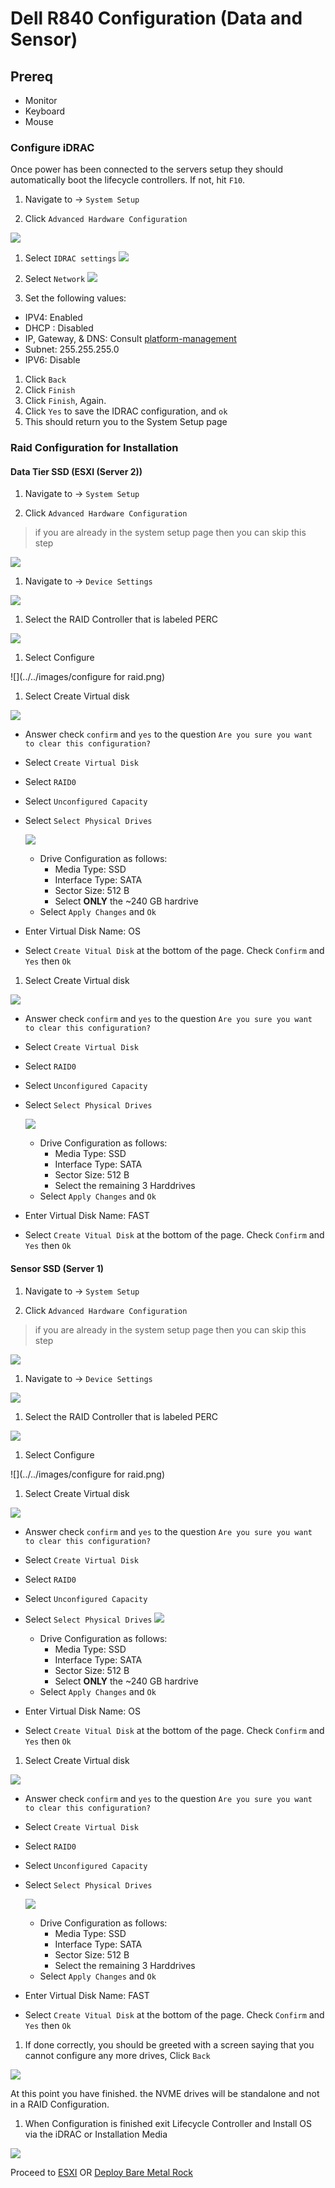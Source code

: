 # Dell R840 Configuration (Data and Sensor)

## Prereq
- Monitor
- Keyboard
- Mouse

### Configure iDRAC

Once power has been connected to the servers setup they should automatically boot the lifecycle controllers. If not, hit `F10`.


1. Navigate to -> `System Setup`

1. Click `Advanced Hardware Configuration`

  ![](../../images/lifecyclecontroller.png)

1. Select `IDRAC settings`
  ![](../../images/IMG_20190105_101747.jpg)

1. Select `Network`
  ![](../../images/IMG_20190105_101906.jpg)

1. Set the following values:
  - IPV4: Enabled
  - DHCP : Disabled
  - IP, Gateway, & DNS: Consult [platform-management](../platform-management.md)
  - Subnet: 255.255.255.0
  - IPV6: Disable

1. Click `Back`
1. Click `Finish`
1. Click `Finish`, Again.
1. Click `Yes` to save the IDRAC configuration, and `ok`
1. This should return you to the System Setup page

### Raid Configuration for Installation

#### Data Tier SSD (ESXI (Server 2))
1. Navigate to -> `System Setup`

1. Click `Advanced Hardware Configuration`
> if you are already in the system setup page then you can skip this step

  ![](../../images/lifecyclecontroller.png)

1. Navigate to -> `Device Settings`

  ![](../../images/IMG_20190105_093432.jpg)

1. Select the RAID Controller that is labeled PERC

  ![](../../images/IMG_20190105_093446.jpg)

1. Select Configure

  ![](../../images/configure for raid.png)

1. Select Create Virtual disk

  ![](../../images/IMG_20190105_093919.jpg)


  - Answer check `confirm` and `yes` to the question `Are you sure you want to clear this configuration?`

  - Select `Create Virtual Disk`

  - Select `RAID0`

  - Select `Unconfigured Capacity`

  - Select `Select Physical Drives`

    ![](../../images/IMG_20190105_094155.jpg)

    - Drive Configuration as follows:
      - Media Type: SSD
      - Interface Type: SATA
      - Sector Size: 512 B
      - Select **ONLY** the ~240 GB hardrive
    - Select `Apply Changes` and `Ok`
  - Enter Virtual Disk Name: OS
  - Select `Create Vitual Disk` at the bottom of the page. Check `Confirm` and `Yes` then `Ok`

1. Select Create Virtual disk

  ![](../../images/IMG_20190105_093919.jpg)


  - Answer check `confirm` and `yes` to the question `Are you sure you want to clear this configuration?`

  - Select `Create Virtual Disk`

  - Select `RAID0`

  - Select `Unconfigured Capacity`

  - Select `Select Physical Drives`

    ![](../../images/IMG_20190105_094155.jpg)

    - Drive Configuration as follows:
      - Media Type: SSD
      - Interface Type: SATA
      - Sector Size: 512 B
      - Select the remaining 3 Harddrives
    - Select `Apply Changes` and `Ok`
  - Enter Virtual Disk Name: FAST
  - Select `Create Vitual Disk` at the bottom of the page. Check `Confirm` and `Yes` then `Ok`


#### Sensor SSD (Server 1)
1. Navigate to -> `System Setup`

1. Click `Advanced Hardware Configuration`
> if you are already in the system setup page then you can skip this step

  ![](../../images/lifecyclecontroller.png)

1. Navigate to -> `Device Settings`

  ![](../../images/IMG_20190105_093432.jpg)

1. Select the RAID Controller that is labeled PERC

  ![](../../images/IMG_20190105_093446.jpg)

1. Select Configure

  ![](../../images/configure for raid.png)

1. Select Create Virtual disk

  ![](../../images/IMG_20190105_093919.jpg)

  - Answer check `confirm` and `yes` to the question `Are you sure you want to clear this configuration?`

  - Select `Create Virtual Disk`

  - Select `RAID0`

  - Select `Unconfigured Capacity`

  - Select `Select Physical Drives`
    ![](../../images/IMG_20190105_094155.jpg)

    - Drive Configuration as follows:
      - Media Type: SSD
      - Interface Type: SATA
      - Sector Size: 512 B
      - Select **ONLY** the ~240 GB hardrive
    - Select `Apply Changes` and `Ok`
  - Enter Virtual Disk Name: OS
  - Select `Create Vitual Disk` at the bottom of the page. Check `Confirm` and `Yes` then `Ok`

1. Select Create Virtual disk

  ![](../../images/IMG_20190105_093919.jpg)

  - Answer check `confirm` and `yes` to the question `Are you sure you want to clear this configuration?`

  - Select `Create Virtual Disk`

  - Select `RAID0`

  - Select `Unconfigured Capacity`

  - Select `Select Physical Drives`

    ![](../../images/IMG_20190105_094155.jpg)

    - Drive Configuration as follows:
      - Media Type: SSD
      - Interface Type: SATA
      - Sector Size: 512 B
      - Select the remaining 3 Harddrives
    - Select `Apply Changes` and `Ok`
  - Enter Virtual Disk Name: FAST
  - Select `Create Vitual Disk` at the bottom of the page. Check `Confirm` and `Yes` then `Ok`


1. If done correctly, you should be greeted with a screen saying that you cannot configure any more drives, Click `Back`

  ![](../../images/IMG_20190105_095721.jpg)

At this point you have finished. the NVME drives will be standalone and not in a RAID Configuration.


1. When Configuration is finished exit Lifecycle Controller and Install OS via the iDRAC or Installation Media

  ![](../../images/lifecyclecontroller.png)

Proceed to [ESXI](../vmaware/README.md) OR  [Deploy Bare Metal Rock](rocknsm/README.md)

